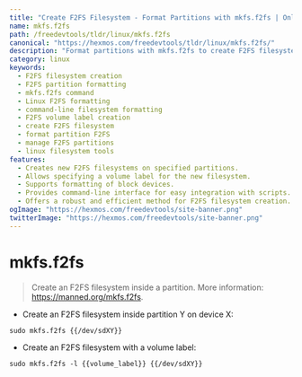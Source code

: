 ```yaml
---
title: "Create F2FS Filesystem - Format Partitions with mkfs.f2fs | Online Free DevTools by Hexmos"
name: mkfs.f2fs
path: /freedevtools/tldr/linux/mkfs.f2fs
canonical: "https://hexmos.com/freedevtools/tldr/linux/mkfs.f2fs/"
description: "Format partitions with mkfs.f2fs to create F2FS filesystems easily.  Manage your storage efficiently using this command-line tool. Free online tool, no registration required."
category: linux
keywords:
  - F2FS filesystem creation
  - F2FS partition formatting
  - mkfs.f2fs command
  - Linux F2FS formatting
  - command-line filesystem formatting
  - F2FS volume label creation
  - create F2FS filesystem
  - format partition F2FS
  - manage F2FS partitions
  - linux filesystem tools
features:
  - Creates new F2FS filesystems on specified partitions.
  - Allows specifying a volume label for the new filesystem.
  - Supports formatting of block devices.
  - Provides command-line interface for easy integration with scripts.
  - Offers a robust and efficient method for F2FS filesystem creation.
ogImage: "https://hexmos.com/freedevtools/site-banner.png"
twitterImage: "https://hexmos.com/freedevtools/site-banner.png"
---
```


# mkfs.f2fs

> Create an F2FS filesystem inside a partition.
> More information: <https://manned.org/mkfs.f2fs>.

- Create an F2FS filesystem inside partition Y on device X:

`sudo mkfs.f2fs {{/dev/sdXY}}`

- Create an F2FS filesystem with a volume label:

`sudo mkfs.f2fs -l {{volume_label}} {{/dev/sdXY}}`
